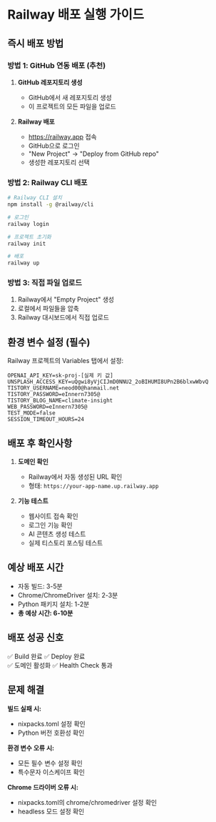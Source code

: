 # Railway 배포 실행 가이드

## 즉시 배포 방법

### 방법 1: GitHub 연동 배포 (추천)

1. **GitHub 레포지토리 생성**
   - GitHub에서 새 레포지토리 생성
   - 이 프로젝트의 모든 파일을 업로드

2. **Railway 배포**
   - https://railway.app 접속
   - GitHub으로 로그인
   - "New Project" → "Deploy from GitHub repo"
   - 생성한 레포지토리 선택

### 방법 2: Railway CLI 배포

```bash
# Railway CLI 설치
npm install -g @railway/cli

# 로그인
railway login

# 프로젝트 초기화
railway init

# 배포
railway up
```

### 방법 3: 직접 파일 업로드

1. Railway에서 "Empty Project" 생성
2. 로컬에서 파일들을 압축
3. Railway 대시보드에서 직접 업로드

## 환경 변수 설정 (필수)

Railway 프로젝트의 Variables 탭에서 설정:

```
OPENAI_API_KEY=sk-proj-[실제 키 값]
UNSPLASH_ACCESS_KEY=uQgwi8yVjCIJmD0NNU2_2oBIHUMI8UPn2B6blxwWbvQ
TISTORY_USERNAME=neod00@hanmail.net
TISTORY_PASSWORD=eInnern7305@
TISTORY_BLOG_NAME=climate-insight
WEB_PASSWORD=eInnern7305@
TEST_MODE=false
SESSION_TIMEOUT_HOURS=24
```

## 배포 후 확인사항

1. **도메인 확인**
   - Railway에서 자동 생성된 URL 확인
   - 형태: `https://your-app-name.up.railway.app`

2. **기능 테스트**
   - 웹사이트 접속 확인
   - 로그인 기능 확인
   - AI 콘텐츠 생성 테스트
   - 실제 티스토리 포스팅 테스트

## 예상 배포 시간

- 자동 빌드: 3-5분
- Chrome/ChromeDriver 설치: 2-3분
- Python 패키지 설치: 1-2분
- **총 예상 시간: 6-10분**

## 배포 성공 신호

✅ Build 완료
✅ Deploy 완료  
✅ 도메인 활성화
✅ Health Check 통과

## 문제 해결

**빌드 실패 시:**
- nixpacks.toml 설정 확인
- Python 버전 호환성 확인

**환경 변수 오류 시:**
- 모든 필수 변수 설정 확인
- 특수문자 이스케이프 확인

**Chrome 드라이버 오류 시:**
- nixpacks.toml의 chrome/chromedriver 설정 확인
- headless 모드 설정 확인
